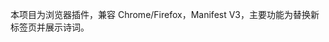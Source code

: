 <!-- Use this file to provide workspace-specific custom instructions to Copilot. For more details, visit https://code.visualstudio.com/docs/copilot/copilot-customization#_use-a-githubcopilotinstructionsmd-file -->
本项目为浏览器插件，兼容 Chrome/Firefox，Manifest V3，主要功能为替换新标签页并展示诗词。
